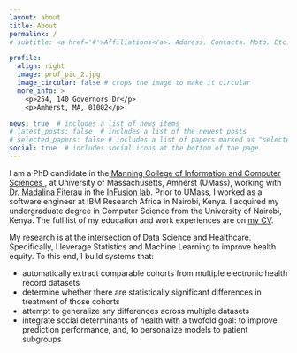 ```yaml
---
layout: about
title: About
permalink: /
# subtitle: <a href='#'>Affiliations</a>. Address. Contacts. Moto. Etc.

profile:
  align: right
  image: prof_pic_2.jpg
  image_circular: false # crops the image to make it circular
  more_info: >
    <p>254, 140 Governors Dr</p>
    <p>Amherst, MA, 01002</p>

news: true  # includes a list of news items
# latest_posts: false  # includes a list of the newest posts
# selected_papers: false # includes a list of papers marked as "selected={true}"
social: true  # includes social icons at the bottom of the page
---
```


I am a PhD candidate in the<a href="https://www.cics.umass.edu/"> Manning College of Information and Computer Sciences </a>, at University of Massachusetts, Amherst (UMass), working with <a href="https://www.cics.umass.edu/people/fiterau-brostean-ina"> Dr. Madalina Fiterau</a> in the <a href="https://groups.cs.umass.edu/infofusion/home/"> InFusion lab</a>. Prior to UMass, I worked as a software engineer at IBM Research Africa in Nairobi, Kenya. I acquired my undergraduate degree in Computer Science from the University of Nairobi, Kenya. The full list of my education and work experiences are on <a href="https://drive.google.com/file/d/1ymeYDMoblZlYs1-QLbZQivydXY3MOLcs/view?usp=drive_link"> my CV</a>.

My research is at the intersection of Data Science and Healthcare. Specifically, I leverage Statistics and Machine Learning to improve health equity. To this end, I build systems that:

  - automatically extract comparable cohorts from multiple electronic health record datasets
  - determine whether there are statistically significant differences in treatment of those cohorts
  - attempt to generalize any differences across multiple datasets
  - integrate social determinants of health with a twofold goal: to improve prediction performance, and, to personalize models to patient subgroups
